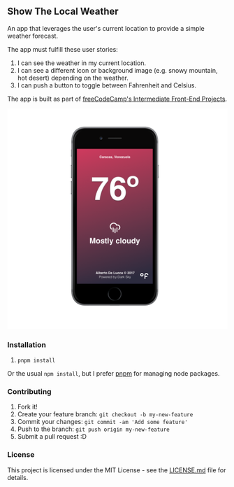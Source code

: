 ## Show The Local Weather

An app that leverages the user's current location to provide a simple weather forecast.

The app must fulfill these user stories:

1. I can see the weather in my current location.
2. I can see a different icon or background image (e.g. snowy mountain, hot desert) depending on the weather.
3. I can push a button to toggle between Fahrenheit and Celsius.

The app is built as part of [freeCodeCamp's Intermediate Front-End Projects](https://www.freecodecamp.com/challenges/show-the-local-weather).

![fcc Show The Local Weather App](/weather-app@2x_iphone6_spacegrey_portrait.png)

### Installation

1. `pnpm install` 

Or the usual `npm install`, but I prefer [pnpm](https://github.com/pnpm/pnpm) for managing node packages.

### Contributing

1. Fork it!
2. Create your feature branch: `git checkout -b my-new-feature`
3. Commit your changes: `git commit -am 'Add some feature'`
4. Push to the branch: `git push origin my-new-feature`
5. Submit a pull request :D

### License

This project is licensed under the MIT License - see the [LICENSE.md](LICENSE.md) file for details.
